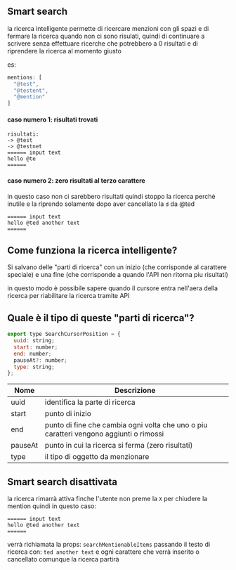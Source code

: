 ## Smart search

la ricerca intelligente permette di ricercare menzioni con gli spazi e di fermare la ricerca quando non ci sono risulati, quindi di continuare a scrivere senza effettuare ricerche che potrebbero a 0 risultati e di riprendere la ricerca al momento giusto

es:

```js
mentions: [
  "@test",
  "@testent",
  "@mention"
]
```

#### caso numero 1: risultati trovati

```
risultati:
-> @test
-> @testnet
====== input text
hello @te
======
```

#### caso numero 2: zero risultati al terzo carattere

in questo caso non ci sarebbero risultati quindi stoppo la ricerca perché inutile e la riprendo solamente dopo aver cancellato la `d` da @ted

```
====== input text
hello @ted another text
======
```

## Come funziona la ricerca intelligente?

Si salvano delle "parti di ricerca" con un inizio (che corrisponde al carattere speciale) e una fine (che corrisponde a quando l'API non ritorna piu risultati)

in questo modo è possibile sapere quando il cursore entra nell'aera della ricerca per riabilitare la ricerca tramite API

## Quale è il tipo di queste "parti di ricerca"?

```js
export type SearchCursorPosition = {
  uuid: string;
  start: number;
  end: number;
  pauseAt?: number;
  type: string;
};
```

| Nome | Descrizione |
| - | - |
| uuid | identifica la parte di ricerca |
| start | punto di inizio |
| end | punto di fine che cambia ogni volta che uno o piu caratteri vengono aggiunti o rimossi |
| pauseAt | punto in cui la ricerca si ferma (zero risultati) |
| type | il tipo di oggetto da menzionare |

## Smart search disattivata

la ricerca rimarrà attiva finche l'utente non preme la `X` per chiudere la mention quindi in questo caso:

```
====== input text
hello @ted another text
======
```

verrà richiamata la props: `searchMentionableItems` passando il testo di ricerca con: `ted another text` e ogni carattere che verrà inserito o cancellato comunque la ricerca partirà